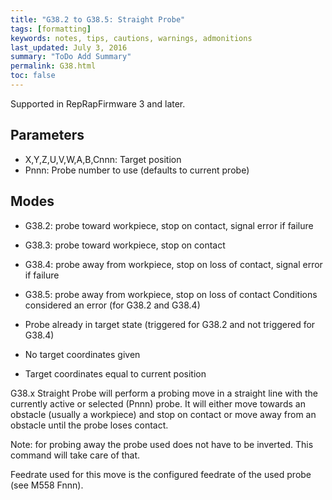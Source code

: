 ```yaml
---
title: "G38.2 to G38.5: Straight Probe" 
tags: [formatting]
keywords: notes, tips, cautions, warnings, admonitions
last_updated: July 3, 2016
summary: "ToDo Add Summary"
permalink: G38.html
toc: false
---
```


Supported in RepRapFirmware 3 and later.

## Parameters ##

+ X,Y,Z,U,V,W,A,B,Cnnn: Target position
+ Pnnn: Probe number to use (defaults to current probe)

## Modes ##

+ G38.2: probe toward workpiece, stop on contact, signal error if failure
+ G38.3: probe toward workpiece, stop on contact
+ G38.4: probe away from workpiece, stop on loss of contact, signal error if failure
+ G38.5: probe away from workpiece, stop on loss of contact
Conditions considered an error (for G38.2 and G38.4)

+ Probe already in target state (triggered for G38.2 and not triggered for G38.4)
+ No target coordinates given
+ Target coordinates equal to current position

 G38.x Straight Probe will perform a probing move in a straight line with the currently active or selected (Pnnn) probe. It will either move towards an obstacle (usually a workpiece) and stop on contact or move away from an obstacle until the probe loses contact.

Note: for probing away the probe used does not have to be inverted. This command will take care of that.

Feedrate used for this move is the configured feedrate of the used probe (see M558 Fnnn).

